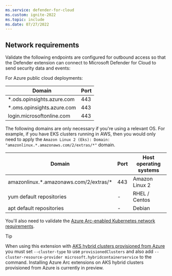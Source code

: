 ```yaml
---
ms.service: defender-for-cloud
ms.custom: ignite-2022
ms.topic: include
ms.date: 07/27/2022
---
```


## Network requirements

Validate the following endpoints are configured for outbound access so that the Defender extension can connect to Microsoft Defender for Cloud to send security data and events:

For Azure public cloud deployments:

| Domain                     | Port |
| -------------------------- | ---- |
| *.ods.opinsights.azure.com | 443  |
| *.oms.opinsights.azure.com | 443  |
| login.microsoftonline.com  | 443  |

The following domains are only necessary if you're using a relevant OS. For example, if you have EKS clusters running in AWS, then you would only need to apply the `Amazon Linux 2 (Eks): Domain: "amazonlinux.*.amazonaws.com/2/extras/*"` domain.

| Domain                     | Port | Host operating systems |
| -------------------------- | ---- | -- |
| amazonlinux.*.amazonaws.com/2/extras/\* | 443 | Amazon Linux 2 |
| yum default repositories | - | RHEL / Centos |
| apt default repositories | - | Debian |

You'll also need to validate the [Azure Arc-enabled Kubernetes network requirements](../../azure-arc/kubernetes/quickstart-connect-cluster.md#meet-network-requirements).

> [!TIP]
> When using this extension with [AKS hybrid clusters provisioned from Azure](../../azure-arc/kubernetes/extensions.md#aks-hybrid-clusters-provisioned-from-azure-preview) you must set `--cluster-type` to use `provisionedClusters` and also add `--cluster-resource-provider microsoft.hybridcontainerservice` to the command. Installing Azure Arc extensions on AKS hybrid clusters provisioned from Azure is currently in preview.
